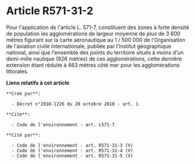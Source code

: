 # Article R571-31-2

Pour l'application de l'article L. 571-7, constituent des zones à forte densité de population les agglomérations de largeur
moyenne de plus de 3 600 mètres figurant sur la carte aéronautique au 1 / 500 000 de l'Organisation de l'aviation civile
internationale, publiée par l'Institut géographique national, ainsi que l'ensemble des points du territoire situés à moins
d'un demi-mille nautique (926 mètres) de ces agglomérations, cette dernière extension étant réduite à 463 mètres côté mer
pour les agglomérations littorales.

**Liens relatifs à cet article**

	**Créé par**:

	  - Décret n°2010-1226 du 20 octobre 2010 - art. 1

	**Cite**:

	  - Code de l'environnement - art. L571-7

	**Cité par**:

	  - Code de l'environnement - art. R571-31-3 (V)
	  - Code de l'environnement - art. R571-31-4 (V)
	  - Code de l'environnement - art. R571-31-5 (V)
